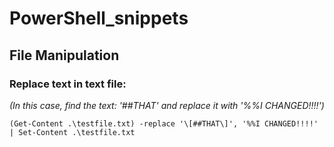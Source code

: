 # PowerShell_snippets

## File Manipulation

### Replace text in text file:
*(In this case, find the text: '##THAT' and replace it with '%%I CHANGED!!!!')*

`(Get-Content .\testfile.txt) -replace '\[##THAT\]', '%%I CHANGED!!!!' | Set-Content .\testfile.txt`
